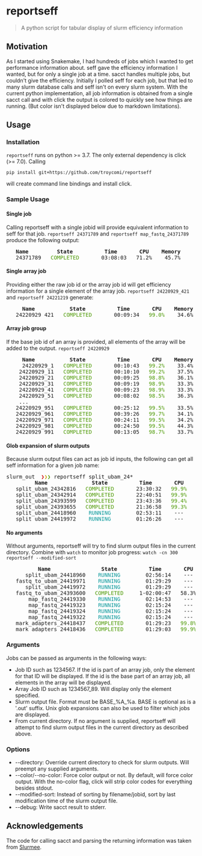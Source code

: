 # reportseff

> A python script for tabular display of slurm efficiency information

## Motivation
As I started using Snakemake, I had hundreds of jobs which I wanted to get
performance information about. seff gave the efficiency information I wanted,
but for only a single job at a time.  sacct handles multiple jobs, but couldn't
give the efficiency.  Initially I polled seff for each job, but that led
to many slurm database calls and seff isn't on every slurm system.  With the
current python implementation, all job information is obtained from a single
sacct call and with click the output is colored to quickly see how things are
running. (But color isn't displayed below due to markdown limitations).

## Usage
### Installation
`reportseff` runs on python >= 3.7.
The only external dependency is click (>= 7.0).
Calling
```
pip install git+https://github.com/troycomi/reportseff
```
will create command line bindings and install click.

### Sample Usage
#### Single job
Calling reportseff with a single jobid will provide equivalent information to
seff for that job.  `reportseff 24371789` and `reportseff map_fastq_24371789`
produce the following output:
<pre>
<b>   Name         State          Time       CPU    Memory  </b>
   24371789<font color="#4E9A06">   COMPLETED    </font>   03:08:03   71.2%    45.7%  
</pre>

#### Single array job
Providing either the raw job id or the array job id will get efficiency 
information for a single element of the array job.  `reportseff 24220929_421` 
and `reportseff 24221219` generate:
<pre>
<b>     Name           State          Time       CPU    Memory  </b>
   24220929_421<font color="#4E9A06">   COMPLETED    </font>   00:09:34 <font color="#4E9A06">  99.0%  </font>  34.6%  
</pre>

#### Array job group
If the base job id of an array is provided, all elements of the array will
be added to the output. `reportseff 24220929`
<pre><b>     Name           State          Time       CPU    Memory  </b>
     24220929_1<font color="#4E9A06">   COMPLETED    </font>   00:10:43 <font color="#4E9A06">  99.2%  </font>  33.4%  
    24220929_11<font color="#4E9A06">   COMPLETED    </font>   00:10:10 <font color="#4E9A06">  99.2%  </font>  37.5%  
    24220929_21<font color="#4E9A06">   COMPLETED    </font>   00:09:25 <font color="#4E9A06">  98.8%  </font>  36.1%  
    24220929_31<font color="#4E9A06">   COMPLETED    </font>   00:09:19 <font color="#4E9A06">  98.9%  </font>  33.3%  
    24220929_41<font color="#4E9A06">   COMPLETED    </font>   00:09:23 <font color="#4E9A06">  98.9%  </font>  33.3%  
    24220929_51<font color="#4E9A06">   COMPLETED    </font>   00:08:02 <font color="#4E9A06">  98.5%  </font>  36.3%  
	...
   24220929_951<font color="#4E9A06">   COMPLETED    </font>   00:25:12 <font color="#4E9A06">  99.5%  </font>  33.5%  
   24220929_961<font color="#4E9A06">   COMPLETED    </font>   00:39:26 <font color="#4E9A06">  99.7%  </font>  34.1%  
   24220929_971<font color="#4E9A06">   COMPLETED    </font>   00:24:11 <font color="#4E9A06">  99.5%  </font>  34.2%  
   24220929_981<font color="#4E9A06">   COMPLETED    </font>   00:24:50 <font color="#4E9A06">  99.5%  </font>  44.3%  
   24220929_991<font color="#4E9A06">   COMPLETED    </font>   00:13:05 <font color="#4E9A06">  98.7%  </font>  33.7%  
</pre>

#### Glob expansion of slurm outputs
Because slurm output files can act as job id inputs, the following can
get all seff information for a given job name:

<pre>slurm_out  <font color="#CC0000">❯</font><font color="#C4A000">❯</font><font color="#4E9A06">❯</font> reportseff split_ubam_24*
<b>         Name              State          Time       CPU    Memory  </b>
   split_ubam_24342816<font color="#4E9A06">   COMPLETED    </font>   23:30:32 <font color="#4E9A06">  99.9%  </font><font color="#CC0000">  4.5%   </font>
   split_ubam_24342914<font color="#4E9A06">   COMPLETED    </font>   22:40:51 <font color="#4E9A06">  99.9%  </font><font color="#CC0000">  4.6%   </font>
   split_ubam_24393599<font color="#4E9A06">   COMPLETED    </font>   23:43:36 <font color="#4E9A06">  99.4%  </font><font color="#CC0000">  4.4%   </font>
   split_ubam_24393655<font color="#4E9A06">   COMPLETED    </font>   21:36:58 <font color="#4E9A06">  99.3%  </font><font color="#CC0000">  4.5%   </font>
   split_ubam_24418960<font color="#06989A">    RUNNING     </font>   02:53:11    ---      ---   
   split_ubam_24419972<font color="#06989A">    RUNNING     </font>   01:26:26    ---      ---   
</pre>

#### No arguments
Without arguments, reportseff will try to find slurm output files in the
current directory.  Combine with `watch` to monitor job progress:
`watch -cn 300 reportseff --modified-sort`
<pre><b>          Name                State          Time       CPU    Memory  </b>
      split_ubam_24418960<font color="#06989A">    RUNNING     </font>   02:56:14    ---      ---
   fastq_to_ubam_24419971<font color="#06989A">    RUNNING     </font>   01:29:29    ---      ---
      split_ubam_24419972<font color="#06989A">    RUNNING     </font>   01:29:29    ---      ---
   fastq_to_ubam_24393600<font color="#4E9A06">   COMPLETED    </font> 1-02:00:47   58.3%    41.1%
       map_fastq_24419330<font color="#06989A">    RUNNING     </font>   02:14:53    ---      ---
       map_fastq_24419323<font color="#06989A">    RUNNING     </font>   02:15:24    ---      ---
       map_fastq_24419324<font color="#06989A">    RUNNING     </font>   02:15:24    ---      ---
       map_fastq_24419322<font color="#06989A">    RUNNING     </font>   02:15:24    ---      ---
   mark_adapters_24418437<font color="#4E9A06">   COMPLETED    </font>   01:29:23 <font color="#4E9A06">  99.8%  </font>  48.2%
   mark_adapters_24418436<font color="#4E9A06">   COMPLETED    </font>   01:29:03 <font color="#4E9A06">  99.9%  </font>  47.4%
</pre>

### Arguments
Jobs can be passed as arguments in the following ways:
- Job ID such as 1234567.  If the id is part of an array job, only the element
for that ID will be displayed.  If the id is the base part of an array job,
all elements in the array will be displayed.
- Array Job ID such as 1234567\_89.  Will display only the element specified.
- Slurm output file.  Format must be BASE\_%A\_%a.  BASE is optional as is a
'.out' suffix.  Unix glob expansions can also be used to filter which jobs
are displayed.
- From current directory.  If no argument is supplied, reportseff will attempt
to find slurm output files in the current directory as described above.

### Options
- --directory: Override current directory to check for slurm outputs.  Will
preempt any supplied arguments.
- --color/--no-color: Force color output or not.  By default, will force color
output.  With the no-color flag, click will strip color codes for everything
besides stdout.
- --modified-sort: Instead of sorting by filename/jobid, sort by last 
modification time of the slurm output file.
- --debug: Write sacct result to stderr.

## Acknowledgements
The code for calling sacct and parsing the returning information was taken
from [Slurmee](https://github.com/PrincetonUniversity/slurmee).

